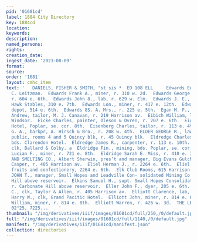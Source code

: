 ```yaml
---
pid: '01681cd'
label: 1884 City Directory
key: 1884cd
location: 
keywords: 
description: 
named_persons: 
rights: 
creation_date: 
ingest_date: '2023-08-09'
format: 
source: 
order: '1681'
layout: cmhc_item
text: '   DANIELS, FISHER & SMITH, "st sis *  ED 108 ELL     Edwards Edward C., blksmith,
  C. Leitzman.  Edwards Frank A., miner, r. 310 w. 2d.  Edwards George Z., mine foreman,
  r. 604 e. 6th.  Edwards John 8., lab, r. 629 w. Elm.  Edwards J. E., foreman, Black
  Hawk Stables, 310 e. 7th.  Edwards Lon., miner, r. 417 e. 12th.  Edwards Odd, news
  depot, 514 e. 6th.  Edwards 8S. A. Mrs., r. 225 e. 5th.  Egan M. F., r. 110 w. Chestnut.  Ehbrnberg
  Andrew, tailor, M. J. Canavan, r. 219 Harrison av.  Eibich William, lab, bds. Hotel
  Windsor.  Eicke Charles, painter, Oleson & Ovren, r. 207 e. 6th.  Eighth Avenue
  Hotel, Poplar, se. cor. 8th.  Eisenberg Charles, tailor, r. 113 e. 4th.  Elbring
  G. A., barkpr, A. Hirsch & Bro., r. 208 w. 4th.  ELDER GEORGE R., lawyer and notary
  public, rooms 4 and 5 Quincy blk, r. 45 Quincy blk.  Eldredge Charles J., mining,
  bds. Clarendon Hotel.  Eldredge James R., carpenter, r. 113 e. 10th.  Eldridge Fred,
  clk, Ballard & Colby. a  Eldridge Fin., mining, bds. Poplar, se. cor. 8th.  Eldridge
  Lucian F., miner, r. 721 e. 8th.  Eldridge Sarah E. Miss, r. 410 e. 3d.  ELGIN MINING
  AND SMELTING CO., Albert Sherwin, pres’t and manager, Big Evans Gulch, n. end Hazel.  Elias
  Casper, r. 405 Harrison av.  Eliel Herman J., r. 2264 e. 6th.  Eliel Lulu Mrs.,
  fruits and confectionery, 2264 e. 6th.  Elk Club Rooms, 615 Harrison av.  ELKINS
  JOHN T., manager, Small Hopes and Leadville Con- solidated Mining Co’s, r. Carbonate
  Hill above reservoir.  Elkins Samuel H., supt. Small Hopes Consolidated Mining Co.,
  r. Carbonate Hill above reservoir.  Eller John F., dyer, 205 e. 6th.  Elliot W.
  C., clk, Taylor & Allen, r. 405 Harrison av.  Elliott Clarence, lab, r. 726 w. Front.  Elliott
  Harry W., clk, Grand Pacitic Hotel.  Elliott John, miner, r. 814 e. 8th.  Elliott
  William, miner, r. 814 e. 8th.  Elliott Warren, r. 426 w. 3d.  THE LEADING JEWELERS,
  02°25, 7225...    '
thumbnail: "/img/derivatives/iiif/images/01681cd/full/250,/0/default.jpg"
full: "/img/derivatives/iiif/images/01681cd/full/1140,/0/default.jpg"
manifest: "/img/derivatives/iiif/01681cd/manifest.json"
collection: directories
---
```

